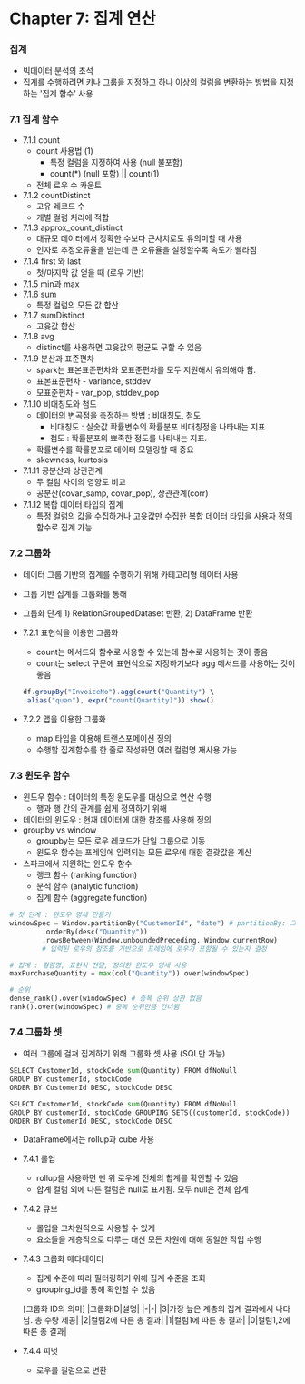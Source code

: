 # Chapter 7: 집계 연산

### 집계

- 빅데이터 분석의 초석
- 집계를 수행하려면 키나 그룹을 지정하고 하나 이상의 컬럼을 변환하는 방법을 지정하는 '집계 함수' 사용

### 7.1 집계 함수

- 7.1.1 count
    - count 사용법 (1)
        - 특정 컬럼을 지정하여 사용 (null 불포함)
        - count(*) (null 포함) || count(1)
    - 전체 로우 수 카운트
- 7.1.2 countDistinct
    - 고유 레코드 수
    - 개별 컬럼 처리에 적합
- 7.1.3 approx_count_distinct
    - 대규모 데이터에서 정확한 수보다 근사치로도 유의미할 때 사용
    - 인자로 추정오류율을 받는데 큰 오류율을 설정할수록 속도가 빨라짐
- 7.1.4 first 와 last
    - 첫/마지막 값 얻을 때 (로우 기반)
- 7.1.5 min과 max
- 7.1.6 sum
    - 특정 컬럼의 모든 값 합산
- 7.1.7 sumDistinct
    - 고윳값 합산
- 7.1.8 avg
    - distinct를 사용하면 고윳값의 평균도 구할 수 있음
- 7.1.9 분산과 표준편차
    - spark는 표본표준편차와 모표준편차를 모두 지원해서 유의해야 함.
    - 표본표준편차 - variance, stddev
    - 모표준편차 - var_pop, stddev_pop
- 7.1.10 비대칭도와 첨도
    - 데이터의 변곡점을 측정하는 방법 : 비대칭도, 첨도
        - 비대칭도 : 실숫값 확률변수의 확률분포 비대칭정을 나타내는 지표
        - 첨도 : 확률분포의 뾰족한 정도를 나타내는 지표.
    - 확률변수를 확률분포로 데이터 모델링할 때 중요
    - skewness, kurtosis
- 7.1.11 공분산과 상관관계
    - 두 컬럼 사이의 영향도 비교
    - 공분산(covar_samp, covar_pop), 상관관계(corr)
- 7.1.12 복합 데이터 타입의 집계
    - 특정 컬럼의 값을 수집하거나 고윳값만 수집한 복합 데이터 타입을 사용자 정의함수로 집계 가능

### 7.2 그룹화

- 데이터 그룹 기반의 집계를 수행하기 위해 카테고리형 데이터 사용
- 그룹 기반 집계를 그룹화를 통해
- 그룹화 단계 1) RelationGroupedDataset 반환, 2) DataFrame 반환
- 7.2.1 표현식을 이용한 그룹화
    - count는 메서드와 함수로 사용할 수 있는데 함수로 사용하는 것이 좋음
    - count는 select 구문에 표현식으로 지정하기보다 agg 메서드를 사용하는 것이 좋음

    ```jsx
    df.groupBy("InvoiceNo").agg(count("Quantity") \
    .alias("quan"), expr("count(Quantity)")).show()
    ```

- 7.2.2 맵을 이용한 그룹화
    - map 타입을 이용해 트랜스포메이션 정의
    - 수행할 집계함수를 한 줄로 작성하면 여러 컬럼명 재사용 가능

### 7.3 윈도우 함수

- 윈도우 함수 : 데이터의 특정 윈도우를 대상으로 연산 수행
    - 행과 행 간의 관계를 쉽게 정의하기 위해
- 데이터의 윈도우 : 현재 데이터에 대한 참조를 사용해 정의
- groupby vs window
    - groupby는 모든 로우 레코드가 단일 그룹으로 이동
    - 윈도우 함수는 프레임에 입력되는 모든 로우에 대한 결괏값을 계산
- 스파크에서 지원하는 윈도우 함수
    - 랭크 함수 (ranking function)
    - 분석 함수 (analytic function)
    - 집계 함수 (aggregate function)

```python
# 첫 단계 : 윈도우 명세 만들기
windowSpec = Window.partitionBy("CustomerId", "date") # partitionBy: 그룹을 어떻게 나눌지
		.orderBy(desc("Quantity"))
		.rowsBetween(Window.unboundedPreceding. Window.currentRow) 
		# 입력된 로우의 참조를 기반으로 프레임에 로우가 포함될 수 있는지 결정

# 집계 : 컬럼명, 표현식 전달, 정의한 윈도우 명세 사용
maxPurchaseQuantity = max(col("Quantity")).over(windowSpec)

# 순위
dense_rank().over(windowSpec) # 중복 순위 상관 없음
rank().over(windowSpec) # 중복 순위만큼 건너뜀
```

### 7.4 그룹화 셋

- 여러 그룹에 걸쳐 집계하기 위해 그룹화 셋 사용 (SQL만 가능)

```python
SELECT CustomerId, stockCode sum(Quantity) FROM dfNoNull
GROUP BY customerId, stockCode
ORDER BY CustomerId DESC, stockCode DESC

SELECT CustomerId, stockCode sum(Quantity) FROM dfNoNull
GROUP BY customerId, stockCode GROUPING SETS((customerId, stockCode))
ORDER BY CustomerId DESC, stockCode DESC
```

- DataFrame에서는 rollup과 cube 사용
- 7.4.1 롤업
    - rollup을 사용하면 맨 위 로우에 전체의 합계를 확인할 수 있음
    - 합계 컬럼 외에 다른 컬럼은 null로 표시됨. 모두 null은 전체 합계
- 7.4.2 큐브
    - 롤업을 고차원적으로 사용할 수 있게
    - 요소들을 계층적으로 다루는 대신 모든 차원에 대해 동일한 작업 수행
- 7.4.3 그룹화 메타데이터
    - 집계 수준에 따라 필터링하기 위해 집계 수준을 조회
    - grouping_id를 통해 확인할 수 있음

    [그룹화 ID의 의미]
|그룹화ID|설명|
|-|-|
|3|가장 높은 계층의 집계 결과에서 나타남. 총 수량 제공|
|2|컬럼2에 따른 총 결과|
|1|컬럼1에 따른 총 결과|
|0|컬럼1,2에 따른 총 결과|

- 7.4.4 피벗
    - 로우를 컬럼으로 변환